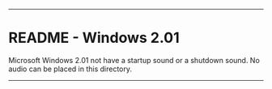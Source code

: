 
***

# README - Windows 2.01

Microsoft Windows 2.01 not have a startup sound or a shutdown sound. No audio can be placed in this directory.

***
